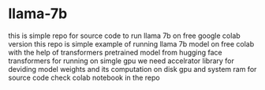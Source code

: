 # llama-7b
this is simple repo  for source code to run llama 7b on free google colab version 
 this repo is simple example of running llama 7b model on free colab  with the help of transformers  pretrained model from hugging face transformers 
 for running on simgle gpu we need accelrator library for deviding model weights and its computation on disk gpu and system ram 
  for source code check colab notebook in the repo 
